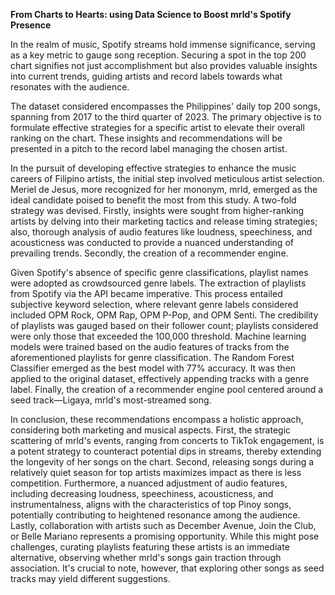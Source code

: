 **From Charts to Hearts: using Data Science to Boost mrld's Spotify Presence**

In the realm of music, Spotify streams hold immense significance, serving as a key metric to gauge song reception. Securing a spot in the top 200 chart signifies not just accomplishment but also provides valuable insights into current trends, guiding artists and record labels towards what resonates with the audience.

The dataset considered encompasses the Philippines' daily top 200 songs, spanning from 2017 to the third quarter of 2023. The primary objective is to formulate effective strategies for a specific artist to elevate their overall ranking on the chart. These insights and recommendations will be presented in a pitch to the record label managing the chosen artist.

In the pursuit of developing effective strategies to enhance the music careers of Filipino artists, the initial step involved meticulous artist selection. Meriel de Jesus, more recognized for her mononym, mrld, emerged as the ideal candidate poised to benefit the most from this study. A two-fold strategy was devised. Firstly, insights were sought from higher-ranking artists by delving into their marketing tactics and release timing strategies; also, thorough analysis of audio features like loudness, speechiness, and acousticness was conducted to provide a nuanced understanding of prevailing trends. Secondly, the creation of a recommender engine.

Given Spotify's absence of specific genre classifications, playlist names were adopted as crowdsourced genre labels. The extraction of playlists from Spotify via the API became imperative. This process entailed subjective keyword selection, where relevant genre labels considered included OPM Rock, OPM Rap, OPM P-Pop, and OPM Senti. The credibility of playlists was gauged based on their follower count; playlists considered were only those that exceeded the 100,000 threshold. Machine learning models were trained based on the audio features of tracks from the aforementioned playlists for genre classification. The Random Forest Classifier emerged as the best model with 77% accuracy. It was then applied to the original dataset, effectively appending tracks with a genre label. Finally, the creation of a recommender engine pool centered around a seed track—Ligaya, mrld's most-streamed song.

In conclusion, these recommendations encompass a holistic approach, considering both marketing and musical aspects. First, the strategic scattering of mrld's events, ranging from concerts to TikTok engagement, is a potent strategy to counteract potential dips in streams, thereby extending the longevity of her songs on the chart. Second, releasing songs during a relatively quiet season for top artists maximizes impact as there is less competition. Furthermore, a nuanced adjustment of audio features, including decreasing loudness, speechiness, acousticness, and instrumentalness, aligns with the characteristics of top Pinoy songs, potentially contributing to heightened resonance among the audience. Lastly, collaboration with artists such as December Avenue, Join the Club, or Belle Mariano represents a promising opportunity. While this might pose challenges, curating playlists featuring these artists is an immediate alternative, observing whether mrld's songs gain traction through association. It's crucial to note, however, that exploring other songs as seed tracks may yield different suggestions.

